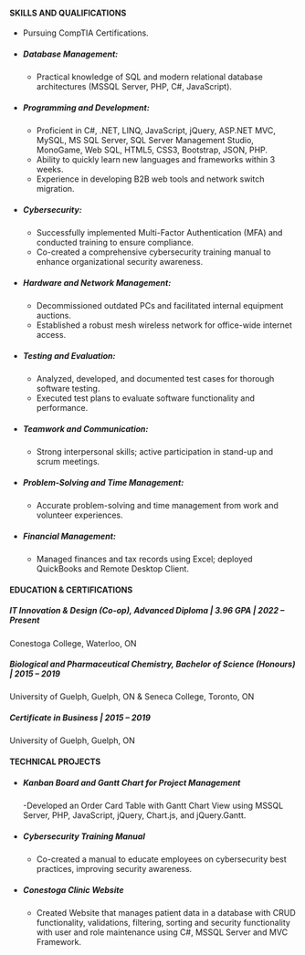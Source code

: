 #### SKILLS AND QUALIFICATIONS
-	Pursuing CompTIA Certifications.

- ##### Database Management:
  - Practical knowledge of SQL and modern relational database architectures (MSSQL Server, PHP, C#, JavaScript).
- ##### Programming and Development:
  - Proficient in C#, .NET, LINQ, JavaScript, jQuery, ASP.NET MVC, MySQL, MS SQL Server, SQL Server Management Studio, MonoGame, Web SQL, HTML5, CSS3, Bootstrap, JSON, PHP.
  - Ability to quickly learn new languages and frameworks within 3 weeks.
  - Experience in developing B2B web tools and network switch migration.
- ##### Cybersecurity:
  - Successfully implemented Multi-Factor Authentication (MFA) and conducted training to ensure compliance.
  - Co-created a comprehensive cybersecurity training manual to enhance organizational security awareness.
- ##### Hardware and Network Management:
  - Decommissioned outdated PCs and facilitated internal equipment auctions.
  - Established a robust mesh wireless network for office-wide internet access.
- ##### Testing and Evaluation:
  - Analyzed, developed, and documented test cases for thorough software testing.
  - Executed test plans to evaluate software functionality and performance.
- ##### Teamwork and Communication:
  - Strong interpersonal skills; active participation in stand-up and scrum meetings.  
- ##### Problem-Solving and Time Management:
  - Accurate problem-solving and time management from work and volunteer experiences.
- ##### Financial Management:
  - Managed finances and tax records using Excel; deployed QuickBooks and Remote Desktop Client.

#### EDUCATION & CERTIFICATIONS
##### IT Innovation & Design (Co-op), Advanced Diploma | 3.96 GPA | 2022 – Present
Conestoga College, Waterloo, ON

##### Biological and Pharmaceutical Chemistry, Bachelor of Science (Honours) | 2015 – 2019
University of Guelph, Guelph, ON & Seneca College, Toronto, ON

##### Certificate in Business | 2015 – 2019
University of Guelph, Guelph, ON

#### TECHNICAL PROJECTS
- ##### Kanban Board and Gantt Chart for Project Management
  -Developed an Order Card Table with Gantt Chart View using MSSQL Server, PHP, JavaScript, jQuery, Chart.js, and jQuery.Gantt.
- ##### Cybersecurity Training Manual
  - Co-created a manual to educate employees on cybersecurity best practices, improving security awareness.
- ##### Conestoga Clinic Website
  - Created Website that manages patient data in a database with CRUD functionality, validations, filtering, sorting and security functionality with user and role maintenance using C#, MSSQL Server and MVC Framework.

